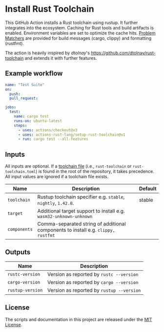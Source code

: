 # Install Rust Toolchain

This GitHub Action installs a Rust toolchain using rustup.
It further integrates into the ecosystem.
Caching for Rust tools and build artifacts is enabled.
Environment variables are set to optimize the cache hits.
[Problem Matchers] are provided for build messages (cargo, clippy) and formatting (rustfmt).

The action is heavily inspired by *dtolnay*'s <https://github.com/dtolnay/rust-toolchain> and extends it with further features.

## Example workflow

```yaml
name: "Test Suite"
on:
  push:
  pull_request:

jobs:
  test:
    name: cargo test
    runs-on: ubuntu-latest
    steps:
      - uses: actions/checkout@v3
      - uses: actions-rust-lang/setup-rust-toolchain@v1
      - run: cargo test --all-features
```

## Inputs

All inputs are optional.
If a [toolchain file](https://rust-lang.github.io/rustup/overrides.html#the-toolchain-file) (i.e., `rust-toolchain` or `rust-toolchain.toml`) is found in the root of the repository, it takes precedence.
All input values are ignored if a toolchain file exists.

| Name         | Description                                                                       | Default |
| ------------ | --------------------------------------------------------------------------------- | ------- |
| `toolchain`  | Rustup toolchain specifier e.g. `stable`, `nightly`, `1.42.0`.                    | stable  |
| `target`     | Additional target support to install e.g. `wasm32-unknown-unknown`                |         |
| `components` | Comma-separated string of additional components to install e.g. `clippy, rustfmt` |         |

## Outputs

| Name             | Description                               |
| ---------------- | ----------------------------------------- |
| `rustc-version`  | Version as reported by `rustc --version`  |
| `cargo-version`  | Version as reported by `cargo --version`  |
| `rustup-version` | Version as reported by `rustup --version` |

## License

The scripts and documentation in this project are released under the [MIT
License].

[MIT License]: LICENSE
[Problem Matchers]: https://github.com/actions/toolkit/blob/main/docs/problem-matchers.md
